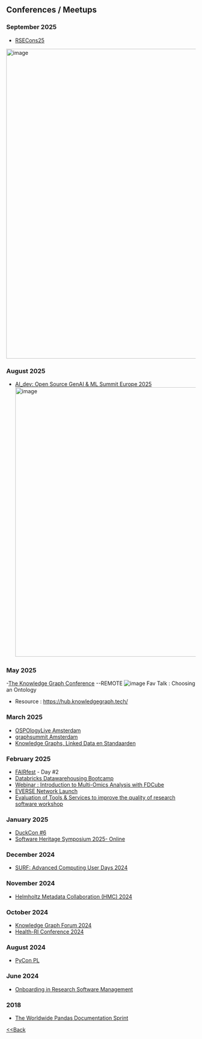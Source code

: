 ## Conferences / Meetups

### September 2025
- [RSECons25](https://rsecon25.society-rse.org/)
<img width="1127" height="822" alt="image" src="https://github.com/user-attachments/assets/a577f633-9b2c-4218-8991-d86f562e9f95" />

### August 2025
- [AI_dev: Open Source GenAI & ML Summit Europe 2025](https://events.linuxfoundation.org/ai-dev-europe/)
  <img width="825" height="715" alt="image" src="https://github.com/user-attachments/assets/73419da6-9b58-43c3-bf92-7b430a72d00b" />

  
### May 2025
 -[The Knowledge Graph Conference](https://www.knowledgegraph.tech/) --REMOTE
![image](https://github.com/user-attachments/assets/0d75606a-61ed-4ca8-8f04-7088c85e8269)
Fav Talk : Choosing an Ontology
- Resource : https://hub.knowledgegraph.tech/

### March 2025
- [OSPOlogyLive Amsterdam](https://community.linuxfoundation.org/events/details/lfhq-ospology-european-chapter-presents-ospologylive-amsterdam/)
- [graphsummit Amsterdam](https://neo4j.com/graphsummit/amsterdam-2025/)
- [Knowledge Graphs, Linked Data en Standaarden](https://www.pldn.nl/wiki/Knowledge_Graphs,_Linked_Data_%26_Standaarden_%E2%80%93_5_maart_2025,_Beeld_en_Geluid,_Hilversum)
### February 2025
- [FAIRfest](https://fair-impact.eu/events/fair-impact-events/fairfest-celebrating-advancements-fair-solutions-eosc) - Day #2
- [Databricks Datawarehousing Bootcamp](https://events.databricks.com/datawarehousing-bootcamp-feb/)
- [Webinar : Introduction to Multi-Omics Analysis with FDCube](https://github.com/Xomics/FAIRDataCube/wiki)
- [EVERSE Network Launch](https://indico.cern.ch/e/eversenetworklaunch)
- [Evaluation of Tools & Services to improve the quality of research software workshop](https://github.com/EVERSE-ResearchSoftware/MS8/tree/main/Workshop/Slides)

### January 2025
- [DuckCon #6](https://duckdb.org/events/2025/01/31/duckcon6/)
- [Software Heritage Symposium 2025- Online](https://www.unesco.org/en/articles/software-heritage-2025-symposium-and-summit)

### December 2024
- [SURF: Advanced Computing User Days 2024](https://pretalx.surf.nl/acud-2024/schedule/)

### November 2024
- [Helmholtz Metadata Collaboration (HMC) 2024](https://events.hifis.net/event/1627/)
  
### October 2024
- [Knowledge Graph Forum 2024](https://www.ontotext.com/company/event/kgf-2024/)
- [Health-RI Conference 2024](https://www.health-ri.nl/en/events/trusting-forward-9th-health-ri-conference-jaarbeurs-utrecht)

### August 2024
- [PyCon PL](https://pl.pycon.org/2024/en/)

### June 2024  
- [Onboarding in Research Software Management](https://lcrdm.nl/wp-content/uploads/2024/06/program-Thursday-June-20-2024.pdf)

### 2018
- [The Worldwide Pandas Documentation Sprint](https://numfocus.org/blog/worldwide-pandas-sprint)
    
[<<Back](/README.md)
